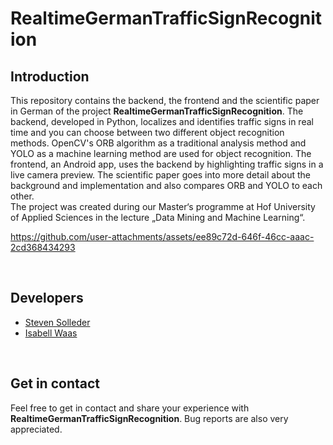 # RealtimeGermanTrafficSignRecognition

## Introduction
This repository contains the backend, the frontend and the scientific paper in German of the project **RealtimeGermanTrafficSignRecognition**. The backend, developed in Python, localizes and identifies traffic signs in real time and you can choose between two different object recognition methods. OpenCV's ORB algorithm as a traditional analysis method and YOLO as a machine learning method are used for object recognition. The frontend, an Android app, uses the backend by highlighting traffic signs in a live camera preview. The scientific paper goes into more detail about the background and implementation and also compares ORB and YOLO to each other.
<br>
The project was created during our Master‘s programme at Hof University of Applied Sciences in the lecture „Data Mining and Machine Learning“.
<br>

https://github.com/user-attachments/assets/ee89c72d-646f-46cc-aaac-2cd368434293

<br>

## Developers
- [Steven Solleder](https://github.com/stevensolleder)
- [Isabell Waas](https://github.com/isabellwaas)
<br>

## Get in contact
Feel free to get in contact and share your experience with **RealtimeGermanTrafficSignRecognition**. Bug reports are also very appreciated.
